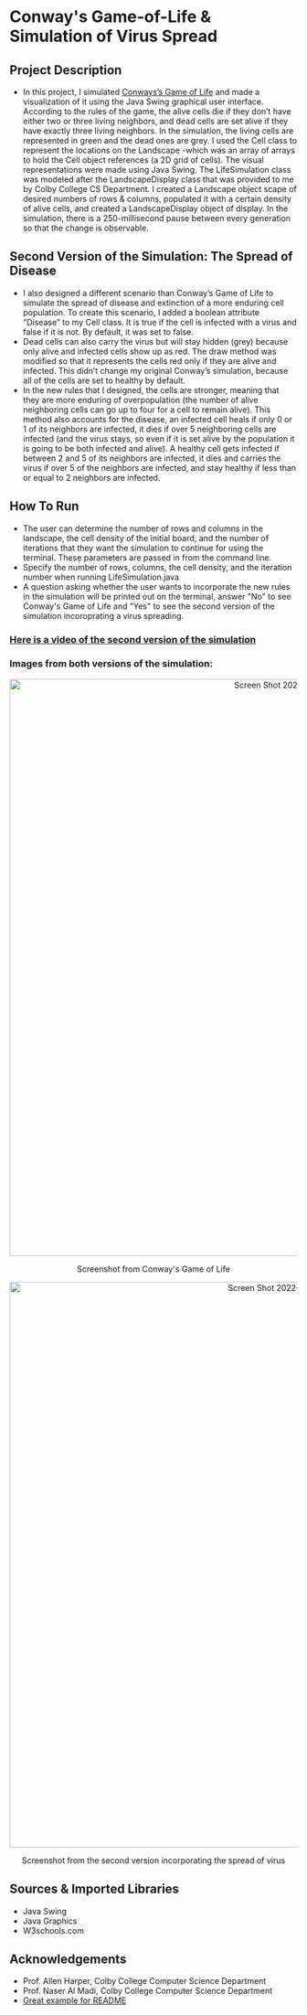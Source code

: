 # Conway's Game-of-Life & Simulation of Virus Spread

## Project Description
- In this project, I simulated [Conways’s Game of Life](https://en.wikipedia.org/wiki/Conway%27s_Game_of_Life) and made a visualization of it using the Java Swing graphical user interface. According to the rules of the game, the alive cells die if they don’t have either two or three living neighbors, and dead cells are set alive if they have exactly three living neighbors. In the simulation, the living cells are represented in green and the dead ones are grey. I used the Cell class to represent the locations on the Landscape -which was an array of arrays to hold the Cell object references (a 2D grid of cells). The visual representations were made using Java Swing. The LifeSimulation class was modeled after the LandscapeDisplay class that was provided to me by Colby College CS Department. I created a Landscape object scape of desired numbers of rows & columns, populated it with a certain density of alive cells, and created a LandscapeDisplay object of display. In the simulation, there is a 250-millisecond pause between every generation so that the change is observable. 

## Second Version of the Simulation: The Spread of Disease
- I also designed a different scenario than Conway’s Game of Life to simulate the spread of disease and extinction of a more enduring cell population. To create this scenario, I added a boolean attribute “Disease” to my Cell class. It is true if the cell is infected with a virus and false if it is not. By default, it was set to false. 
- Dead cells can also carry the virus but will stay hidden (grey) because only alive and infected cells show up as red. The draw method was modified so that it represents the cells red only if they are alive and infected. This didn’t change my original Conway’s simulation, because all of the cells are set to healthy by default.
- In the new rules that I designed, the cells are stronger, meaning that they are more enduring of overpopulation (the number of alive neighboring cells can go up to four for a cell to remain alive). This method also accounts for the disease, an infected cell heals if only 0 or 1 of its neighbors are infected, it dies if over 5 neighboring cells are infected (and the virus stays, so even if it is set alive by the population it is going to be both infected and alive). A healthy cell gets infected if between 2 and 5 of its neighbors are infected, it dies and carries the virus if over 5 of the neighbors are infected, and stay healthy if less than or equal to 2 neighbors are infected.

## How To Run 
- The user can determine the number of rows and columns in the landscape, the cell density of the initial board, and the number of iterations that they want the simulation to continue for using the terminal. These parameters are passed in from the command line. 
- Specify the number of rows, columns, the cell density, and the iteration number when running LifeSimulation.java
- A question asking whether the user wants to incorporate the new rules in the simulation will be printed out on the terminal, answer "No" to see Conway's Game of Life and "Yes" to see the second version of the simulation incoroprating a virus spreading. 

### [Here is a video of the second version of the simulation](https://user-images.githubusercontent.com/113384943/190224101-f243cbb1-ddab-4806-8e63-99706c1658e1.mov)

### Images from both versions of the simulation:
<p align = "center">
<img width="1010" alt="Screen Shot 2022-09-14 at 13 40 19" src="https://user-images.githubusercontent.com/113384943/190251111-177ead96-8b5e-4746-b030-eb187c472653.png">
</p>
<p align = "center">
Screenshot from Conway's Game of Life
</p>
<p align = "center">
<img width="990" alt="Screen Shot 2022-09-14 at 13 39 58" src="https://user-images.githubusercontent.com/113384943/190251130-60fb232b-4c04-4a34-b1b2-e49506f75f34.png">
</p>
<p align = "center">
Screenshot from the second version incorporating the spread of virus
</p>

## Sources & Imported Libraries
- Java Swing
- Java Graphics 
- W3schools.com

## Acknowledgements
- Prof. Allen Harper, Colby College Computer Science Department 
- Prof. Naser Al Madi, Colby College Computer Science Department 
- [Great example for README](https://github.com/nalmadi/EMIP-Toolkit)





